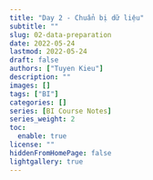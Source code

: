 ```yaml
---
title: "Day 2 - Chuẩn bị dữ liệu"
subtitle: ""
slug: 02-data-preparation
date: 2022-05-24
lastmod: 2022-05-24
draft: false
authors: ["Tuyen Kieu"]
description: ""
images: []
tags: ["BI"]
categories: []
series: [BI Course Notes]
series_weight: 2
toc:
  enable: true
license: ""
hiddenFromHomePage: false
lightgallery: true
---
```


<!--more-->
